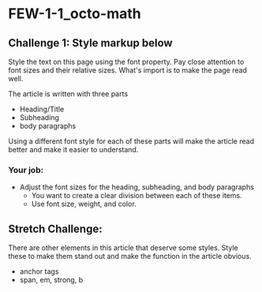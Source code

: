 # FEW-1-1_octo-math
## Challenge 1: Style markup below

Style the text on this page using the font property.
Pay close attention to font sizes and their relative sizes.
What's import is to make the page read well.

The article is written with three parts

- Heading/Title
- Subheading
- body paragraphs

Using a different font style for each of these parts will
make the article read better and make it easier to understand.

### Your job:

- Adjust the font sizes for the heading, subheading, and body paragraphs
	- You want to create a clear division between each of these items.
	- Use font size, weight, and color.

## Stretch Challenge:

There are other elements in this article that deserve some styles.
Style these to make them stand out and make the function in the
article obvious.

- anchor tags <a>
- span, em, strong, b
